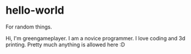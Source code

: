# hello-world
For random things.


Hi, I'm greengameplayer.
I am a novice programmer.
I love coding and 3d printing.
Pretty much anything is allowed here :D
